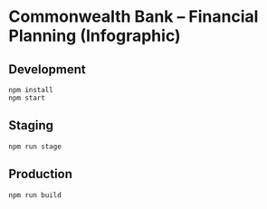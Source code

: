 # Commonwealth Bank – Financial Planning (Infographic)

## Development

```
npm install
npm start
```

## Staging

```
npm run stage
```

## Production

```
npm run build
```

